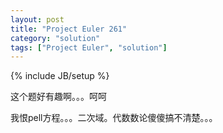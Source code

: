 ```yaml
---
layout: post
title: "Project Euler 261"
category: "solution"
tags: ["Project Euler", "solution"]
---
```

{% include JB/setup %}

这个题好有趣啊。。。呵呵

我恨pell方程。。。二次域。代数数论傻傻搞不清楚。。。
